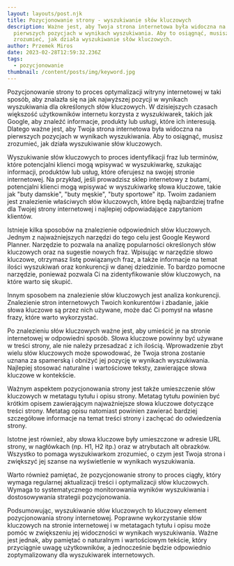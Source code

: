 ```yaml
---
layout: layouts/post.njk
title: Pozycjonowanie strony - wyszukiwanie słów kluczowych
description: Ważne jest, aby Twoja strona internetowa była widoczna na
  pierwszych pozycjach w wynikach wyszukiwania. Aby to osiągnąć, musisz
  zrozumieć, jak działa wyszukiwanie słów kluczowych.
author: Przemek Miros
date: 2023-02-28T12:59:32.236Z
tags:
  - pozycjonowanie
thumbnail: /content/posts/img/keyword.jpg
---
```

Pozycjonowanie strony to proces optymalizacji witryny internetowej w taki sposób, aby znalazła się na jak najwyższej pozycji w wynikach wyszukiwania dla określonych słów kluczowych. W dzisiejszych czasach większość użytkowników internetu korzysta z wyszukiwarek, takich jak Google, aby znaleźć informacje, produkty lub usługi, które ich interesują. Dlatego ważne jest, aby Twoja strona internetowa była widoczna na pierwszych pozycjach w wynikach wyszukiwania. Aby to osiągnąć, musisz zrozumieć, jak działa wyszukiwanie słów kluczowych.

Wyszukiwanie słów kluczowych to proces identyfikacji fraz lub terminów, które potencjalni klienci mogą wpisywać w wyszukiwarkę, szukając informacji, produktów lub usług, które oferujesz na swojej stronie internetowej. Na przykład, jeśli prowadzisz sklep internetowy z butami, potencjalni klienci mogą wpisywać w wyszukiwarkę słowa kluczowe, takie jak "buty damskie", "buty męskie", "buty sportowe" itp. Twoim zadaniem jest znalezienie właściwych słów kluczowych, które będą najbardziej trafne dla Twojej strony internetowej i najlepiej odpowiadające zapytaniom klientów.

Istnieje kilka sposobów na znalezienie odpowiednich słów kluczowych. Jednym z najważniejszych narzędzi do tego celu jest Google Keyword Planner. Narzędzie to pozwala na analizę popularności określonych słów kluczowych oraz na sugestie nowych fraz. Wpisując w narzędzie słowo kluczowe, otrzymasz listę powiązanych fraz, a także informacje na temat ilości wyszukiwań oraz konkurencji w danej dziedzinie. To bardzo pomocne narzędzie, ponieważ pozwala Ci na zidentyfikowanie słów kluczowych, na które warto się skupić.

Innym sposobem na znalezienie słów kluczowych jest analiza konkurencji. Znalezienie stron internetowych Twoich konkurentów i zbadanie, jakie słowa kluczowe są przez nich używane, może dać Ci pomysł na własne frazy, które warto wykorzystać.

Po znalezieniu słów kluczowych ważne jest, aby umieścić je na stronie internetowej w odpowiedni sposób. Słowa kluczowe powinny być używane w treści strony, ale nie należy przesadzać z ich ilością. Wprowadzenie zbyt wielu słów kluczowych może spowodować, że Twoja strona zostanie uznana za spamerską i obniżyć jej pozycję w wynikach wyszukiwania. Najlepiej stosować naturalne i wartościowe teksty, zawierające słowa kluczowe w kontekście.

Ważnym aspektem pozycjonowania strony jest także umieszczenie słów kluczowych w metatagu tytułu i opisu strony. Metatag tytułu powinien być krótkim opisem zawierającym najważniejsze słowa kluczowe dotyczące treści strony. Metatag opisu natomiast powinien zawierać bardziej szczegółowe informacje na temat treści strony i zachęcać do odwiedzenia strony.

Istotne jest również, aby słowa kluczowe były umieszczone w adresie URL strony, w nagłówkach (np. H1, H2 itp.) oraz w atrybutach alt obrazków. Wszystko to pomaga wyszukiwarkom zrozumieć, o czym jest Twoja strona i zwiększyć jej szanse na wyświetlenie w wynikach wyszukiwania.

Warto również pamiętać, że pozycjonowanie strony to proces ciągły, który wymaga regularnej aktualizacji treści i optymalizacji słów kluczowych. Wymaga to systematycznego monitorowania wyników wyszukiwania i dostosowywania strategii pozycjonowania.

Podsumowując, wyszukiwanie słów kluczowych to kluczowy element pozycjonowania strony internetowej. Poprawne wykorzystanie słów kluczowych na stronie internetowej i w metatagach tytułu i opisu może pomóc w zwiększeniu jej widoczności w wynikach wyszukiwania. Ważne jest jednak, aby pamiętać o naturalnym i wartościowym tekście, który przyciągnie uwagę użytkowników, a jednocześnie będzie odpowiednio zoptymalizowany dla wyszukiwarek internetowych.
